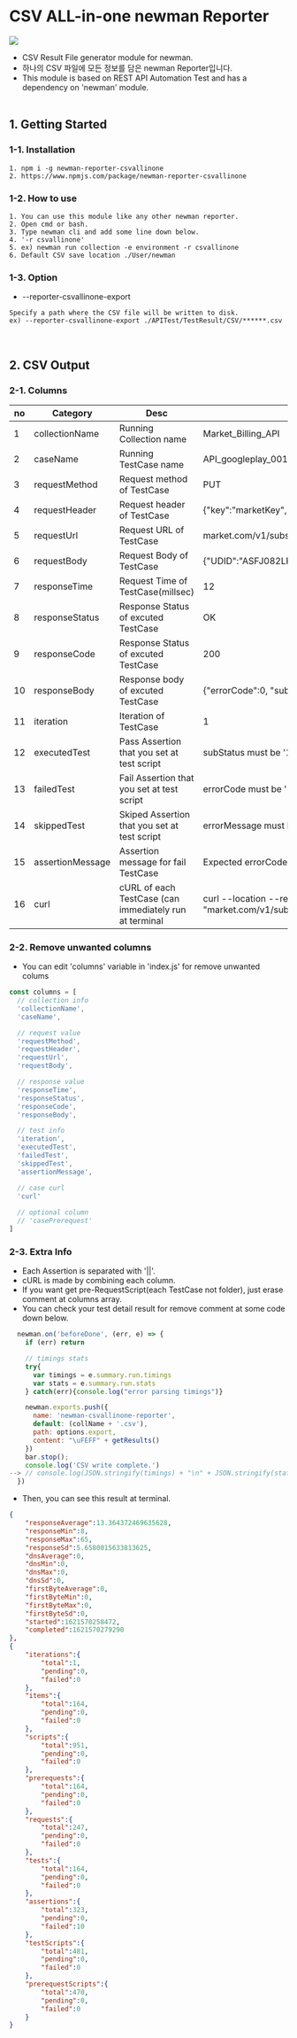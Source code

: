 # CSV ALL-in-one newman Reporter
<img src="https://blog.kakaocdn.net/dn/79CWs/btqFoP5voGA/joxJDVcORakigFAOhrLwCK/img.png">

* CSV Result File generator module for newman.
* 하나의 CSV 파일에 모든 정보를 담은 newman Reporter입니다.
* This module is based on REST API Automation Test and has a dependency on 'newman' module.
<br><br>

## 1. Getting Started
### 1-1. Installation
```
1. npm i -g newman-reporter-csvallinone
2. https://www.npmjs.com/package/newman-reporter-csvallinone
```
### 1-2. How to use
```
1. You can use this module like any other newman reporter.
2. Open cmd or bash.
3. Type newman cli and add some line down below.
4. '-r csvallinone'
5. ex) newman run collection -e environment -r csvallinone
6. Default CSV save location ./User/newman
```
### 1-3. Option
* --reporter-csvallinone-export
```
Specify a path where the CSV file will be written to disk.
ex) --reporter-csvallinone-export ./APITest/TestResult/CSV/******.csv
```
<br>

## 2. CSV Output
### 2-1. Columns
| no | Category           | Desc                                                    | example                                                     |
|----|--------------------|---------------------------------------------------------|-------------------------------------------------------------|
| 1  | collectionName     | Running Collection name                                 | Market_Billing_API                                          |
| 2  | caseName           | Running TestCase name                                   | API_googleplay_001                                          |
| 3  | requestMethod      | Request method of TestCase                              | PUT                                                         |
| 4  | requestHeader      | Request header of TestCase                              | {"key":"marketKey","value":"sf92mtkfnalsk28jsdw"}           |
| 5  | requestUrl         | Request URL of TestCase                                 | market.com/v1/subscribe                                     |
| 6  | requestBody        | Request Body of TestCase                                | {"UDID":"ASFJ082LFN29F8SDFMW0FKDF"}                         |
| 7  | responseTime       | Request Time of TestCase(millsec)                       | 12                                                          |
| 8  | responseStatus     | Response Status of excuted TestCase                     | OK                                                          |
| 9  | responseCode       | Response Status of excuted TestCase                     | 200                                                         |
| 10 | responseBody       | Response body of excuted TestCase                       | {"errorCode":0, "subStatus":1}                              |
| 11 | iteration          | Iteration of TestCase                                   | 1                                                           |
| 12 | executedTest       | Pass Assertion that you set at test script              | subStatus must be '1'                                       |
| 13 | failedTest         | Fail Assertion that you set at test script              | errorCode must be '1'                                       |
| 14 | skippedTest        | Skiped Assertion that you set at test script            | errorMessage must be 'Ok'                                   |
| 15 | assertionMessage   | Assertion message for fail TestCase                     | Expected errorCode '1' but got '0'                          |
| 16 | curl               | cURL of each TestCase (can immediately run at terminal  | curl --location --request PUT "market.com/v1/subscribe"...  |
### 2-2. Remove unwanted columns
* You can edit 'columns' variable in 'index.js' for remove unwanted colums
```js
const columns = [
  // collection info
  'collectionName',
  'caseName',

  // request value
  'requestMethod',
  'requestHeader',
  'requestUrl',
  'requestBody',

  // response value
  'responseTime',
  'responseStatus',
  'responseCode',
  'responseBody',

  // test info
  'iteration',
  'executedTest',
  'failedTest',
  'skippedTest',
  'assertionMessage',

  // case curl
  'curl'
  
  // optional column
  // 'casePrerequest'
]
```
### 2-3. Extra Info
* Each Assertion is separated with '||'.
* cURL is made by combining each column.
* If you want get pre-RequestScript(each TestCase not folder), just erase comment at columns array.
* You can check your test detail result for remove comment at some code down below.
```js
  newman.on('beforeDone', (err, e) => {
    if (err) return

    // timings stats
    try{
      var timings = e.summary.run.timings
      var stats = e.summary.run.stats
    } catch(err){console.log("error parsing timings")}

    newman.exports.push({
      name: 'newman-csvallinone-reporter',
      default: (collName + '.csv'),
      path: options.export,
      content: "\uFEFF" + getResults()
    })
    bar.stop();
    console.log('CSV write complete.')
--> // console.log(JSON.stringify(timings) + "\n" + JSON.stringify(stats))
  })
```
* Then, you can see this result at terminal.
```json
{
	"responseAverage":13.364372469635628,
	"responseMin":8,
	"responseMax":65,
	"responseSd":5.6580015633813625,
	"dnsAverage":0,
	"dnsMin":0,
	"dnsMax":0,
	"dnsSd":0,
	"firstByteAverage":0,
	"firstByteMin":0,
	"firstByteMax":0,
	"firstByteSd":0,
	"started":1621570258472,
	"completed":1621570279290
},
{
	"iterations":{
		"total":1,
		"pending":0,
		"failed":0
	},
	"items":{
		"total":164,
		"pending":0,
		"failed":0
	},
	"scripts":{
		"total":951,
		"pending":0,
		"failed":0
	},
	"prerequests":{
		"total":164,
		"pending":0,
		"failed":0
	},
	"requests":{
		"total":247,
		"pending":0,
		"failed":0
	},
	"tests":{
		"total":164,
		"pending":0,
		"failed":0
	},
	"assertions":{
		"total":323,
		"pending":0,
		"failed":10
	},
	"testScripts":{
		"total":481,
		"pending":0,
		"failed":0
	},
	"prerequestScripts":{
		"total":470,
		"pending":0,
		"failed":0
	}
}
```
